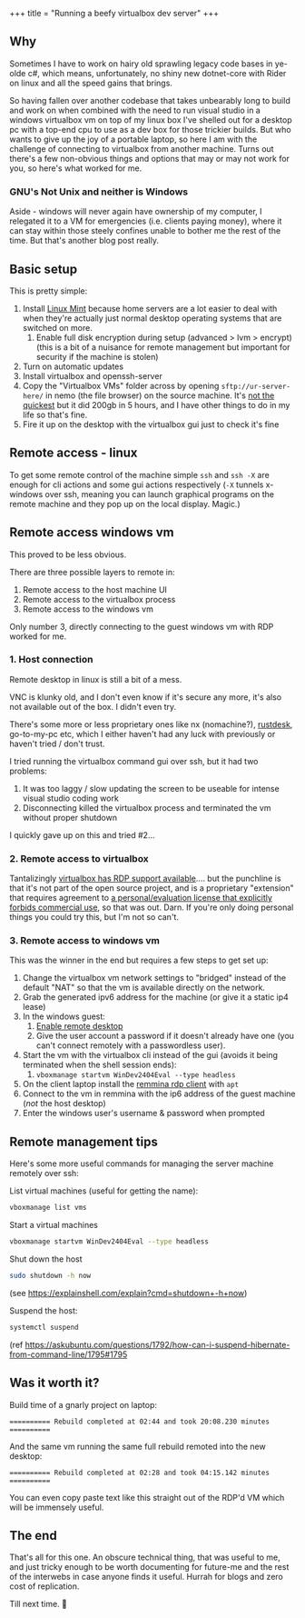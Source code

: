+++
title = "Running a beefy virtualbox dev server"
+++

## Why

Sometimes I have to work on hairy old sprawling legacy code bases in ye-olde c#, which means, unfortunately, no shiny new dotnet-core with Rider on linux and all the speed gains that brings.

So having fallen over another codebase that takes unbearably long to build and work on when combined with the need to run visual studio in a windows virtualbox vm on top of my linux box I've shelled out for a desktop pc with a top-end cpu to use as a dev box for those trickier builds. But who wants to give up the joy of a portable laptop, so here I am with the challenge of connecting to virtualbox from another machine. Turns out there's a few non-obvious things and options that may or may not work for you, so here's what worked for me.

### GNU's Not Unix and neither is Windows

Aside - windows will never again have ownership of my computer, I relegated it to a VM for emergencies (i.e. clients paying money), where it can stay within those steely confines unable to bother me the rest of the time. But that's another blog post really.

## Basic setup

This is pretty simple:

1. Install [Linux Mint](https://www.linuxmint.com/) because home servers are a lot easier to deal with when they're actually just normal desktop operating systems that are switched on more.
	1. Enable full disk encryption during setup (advanced > lvm > encrypt) (this is a bit of a nuisance for remote management but important for security if the machine is stolen)
1. Turn on automatic updates
1. Install virtualbox and openssh-server
1. Copy the "Virtualbox VMs" folder across by opening `sftp://ur-server-here/` in nemo (the file browser) on the source machine. It's [not the quickest](https://unix.stackexchange.com/questions/48399/fast-way-to-copy-a-large-file-on-a-lan) but it did 200gb in 5 hours, and I have other things to do in my life so that's fine.
1. Fire it up on the desktop with the virtualbox gui just to check it's fine

## Remote access - linux

To get some remote control of the machine simple `ssh` and `ssh -X` are enough for cli actions and some gui actions respectively (`-X` tunnels x-windows over ssh, meaning you can launch graphical programs on the remote machine and they pop up on the local display. Magic.)

## Remote access windows vm

This proved to be less obvious.

There are three possible layers to remote in:

1. Remote access to the host machine UI
2. Remote access to the virtualbox process
3. Remote access to the windows vm

Only number 3, directly connecting to the guest windows vm with RDP worked for me.

### 1. Host connection

Remote desktop in linux is still a bit of a mess.

VNC is klunky old, and I don't even know if it's secure any more, it's also not available out of the box. I didn't even try.

There's some more or less proprietary ones like nx (nomachine?), [rustdesk](https://rustdesk.com/), go-to-my-pc etc, which I either haven't had any luck with previously or haven't tried / don't trust.

I tried running the virtualbox command gui over ssh, but it had two problems:

1. It was too laggy / slow updating the screen to be useable for intense visual studio coding work
2. Disconnecting killed the virtualbox process and terminated the vm without proper shutdown

I quickly gave up on this and tried #2...

### 2. Remote access to virtualbox

Tantalizingly [virtualbox has RDP support available](https://www.virtualbox.org/manual/ch07.html).... but the punchline is that it's not part of the open source project, and is a proprietary "extension" that requires agreement to [a personal/evaluation license that explicitly forbids commercial use](https://superuser.com/questions/146398/virtualbox-puel-interpretation/1315219#1315219), so that was out. Darn. If you're only doing personal things you could try this, but I'm not so can't.

### 3. Remote access to windows vm

This was the winner in the end but requires a few steps to get set up:

1. Change the virtualbox vm network settings to "bridged" instead of the default "NAT" so that the vm is available directly on the network.
1. Grab the generated ipv6 address for the machine (or give it a static ip4 lease)
1. In the windows guest:
	1. [Enable remote desktop](https://learn.microsoft.com/en-us/windows-server/remote/remote-desktop-services/clients/remote-desktop-allow-access)
	1. Give the user account a password if it doesn't already have one (you can't connect remotely with a passwordless user).
1. Start the vm with the virtualbox cli instead of the gui (avoids it being terminated when the shell session ends):
	1. `vboxmanage startvm WinDev2404Eval --type headless`
1. On the client laptop install the [remmina rdp client](https://remmina.org/) with `apt`
1. Connect to the vm in remmina with the ip6 address of the guest machine (*not* the host desktop)
1. Enter the windows user's username & password when prompted

## Remote management tips

Here's some more useful commands for managing the server machine remotely over ssh:

List virtual machines (useful for getting the name):

```sh
vboxmanage list vms
```

Start a virtual machines

```sh
vboxmanage startvm WinDev2404Eval --type headless
```

Shut down the host

```sh
sudo shutdown -h now
```

(see <https://explainshell.com/explain?cmd=shutdown+-h+now>)

Suspend the host:

```sh
systemctl suspend
```

(ref <https://askubuntu.com/questions/1792/how-can-i-suspend-hibernate-from-command-line/1795#1795>

## Was it worth it?

Build time of a gnarly project on laptop:

```
========== Rebuild completed at 02:44 and took 20:08.230 minutes ==========
```

And the same vm running the same full rebuild remoted into the new desktop:
```
========== Rebuild completed at 02:28 and took 04:15.142 minutes ==========
```

You can even copy paste text like this straight out of the RDP'd VM which will be immensely useful.

## The end

That's all for this one. An obscure technical thing, that was useful to me, and just tricky enough to be worth documenting for future-me and the rest of the interwebs in case anyone finds it useful. Hurrah for blogs and zero cost of replication.

Till next time. 👋
